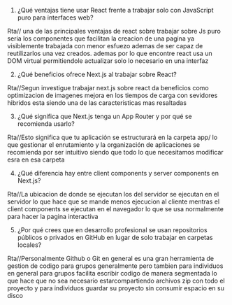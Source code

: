1. ¿Qué ventajas tiene usar React frente a trabajar solo con JavaScript puro para
interfaces web?

Rta// una de las principales ventajas de react sobre trabajar sobre Js puro seria los componentes que facilitan la creacion de una pagina ya visiblemente trabajada con menor esfuezo ademas de ser capaz de reutilizarlos una vez creados. ademas por lo que encontre react usa un DOM virtual permitiendole actualizar solo lo necesario en una interfaz

2. ¿Qué beneficios ofrece Next.js al trabajar sobre React?

Rta//Segun investigue trabajar next.js sobre react da beneficios como optimizacion de imagenes mejora en los tiempos de carga con sevidores hibridos esta siendo una de las caracteristicas mas resaltadas 

3. ¿Qué significa que Next.js tenga un App Router y por qué se recomienda usarlo?

Rta//Esto significa que tu aplicación se estructurará en la carpeta app/ lo que gestionar el enrutamiento y la organización de aplicaciones se recomienda por ser intuitivo siendo que todo lo que necesitamos modificar esra en esa carpeta

4. ¿Qué diferencia hay entre client components y server components en Next.js?

Rta//La ubicacion de donde se ejecutan los del servidor se ejecutan en el servidor lo que hace que se mande menos ejecucion al cliente mentras el client components se ejecutan en el navegador lo que se usa normalmente para hacer la pagina interactiva 

5. ¿Por qué crees que en desarrollo profesional se usan repositorios públicos o
privados en GitHub en lugar de solo trabajar en carpetas locales?

Rta//Personalmente Github o Git en general es una gran herramienta de gestion de codigo para grupos generalmente pero tambien para individuos en general para grupos facilita escribir codigo de manera segmentada lo que hace que no sea necesario estarcompartiendo archivos zip con todo el proyecto y para individuos guardar su proyecto sin consumir espacio en su disco 